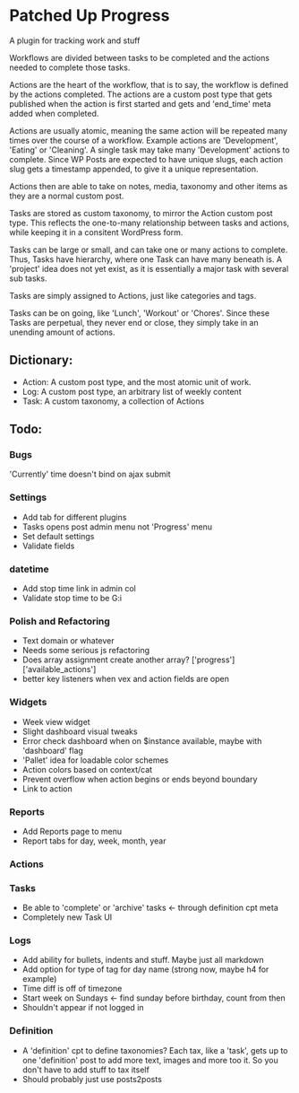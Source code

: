 # Patched Up Progress

A plugin for tracking work and stuff

Workflows are divided between tasks to be completed and the actions needed to complete those tasks.

Actions are the heart of the workflow, that is to say, the workflow is defined by the actions completed. The actions are a custom post type that gets published when the action is first started and gets and 'end_time' meta added when completed.

Actions are usually atomic, meaning the same action will be repeated many times over the course of a workflow. Example actions are 'Development', 'Eating' or 'Cleaning'. A single task may take many 'Development' actions to complete. Since WP Posts are expected to have unique slugs, each action slug gets a timestamp appended, to give it a unique representation.

Actions then are able to take on notes, media, taxonomy and other items as they are a normal custom post.

Tasks are stored as custom taxonomy, to mirror the Action custom post type. This reflects the one-to-many relationship between tasks and actions, while keeping it in a consitent WordPress form.

Tasks can be large or small, and can take one or many actions to complete. Thus, Tasks have hierarchy, where one Task can have many beneath is. A 'project' idea does not yet exist, as it is essentially a major task with several sub tasks.

Tasks are simply assigned to Actions, just like categories and tags.

Tasks can be on going, like 'Lunch', 'Workout' or 'Chores'. Since these Tasks are perpetual, they never end or close, they simply take in an unending amount of actions.

## Dictionary:

- Action: A custom post type, and the most atomic unit of work.
- Log:    A custom post type, an arbitrary list of weekly content
- Task:   A custom taxonomy, a collection of Actions

## Todo:

### Bugs
'Currently' time doesn't bind on ajax submit

### Settings
- Add tab for different plugins
- Tasks opens post admin menu not 'Progress' menu
- Set default settings
- Validate fields

### datetime
- Add stop time link in admin col
- Validate stop time to be G:i

### Polish and Refactoring
- Text domain or whatever
- Needs some serious js refactoring
- Does array assignment create another array? ['progress']['available_actions']
- better key listeners when vex and action fields are open

### Widgets
- Week view widget
- Slight dashboard visual tweaks
- Error check dashboard when on $instance available, maybe with 'dashboard' flag
- 'Pallet' idea for loadable color schemes
- Action colors based on context/cat
- Prevent overflow when action begins or ends beyond boundary
- Link to action

### Reports
- Add Reports page to menu
- Report tabs for day, week, month, year

### Actions

### Tasks
- Be able to 'complete' or 'archive' tasks <- through definition cpt meta
- Completely new Task UI

### Logs
- Add ability for bullets, indents and stuff. Maybe just all markdown
- Add option for type of tag for day name (strong now, maybe h4 for example)
- Time diff is off of timezone
- Start week on Sundays <- find sunday before birthday, count from then
- Shouldn't appear if not logged in

### Definition
- A 'definition' cpt to define taxonomies? Each tax, like a 'task', gets up to one 'definition' post to add more text, images and more too it. So you don't have to add stuff to tax itself
- Should probably just use posts2posts

